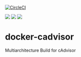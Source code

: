 [![CircleCI](https://circleci.com/gh/uniba-ktr/docker-cadvisor.svg?style=svg)](https://circleci.com/gh/uniba-ktr/docker-cadvisor)

[![](https://images.microbadger.com/badges/version/unibaktr/cadvisor.svg)](https://microbadger.com/images/unibaktr/cadvisor "Get your own version badge on microbadger.com") [![](https://images.microbadger.com/badges/image/unibaktr/cadvisor.svg)](https://microbadger.com/images/unibaktr/cadvisor "Get your own image badge on microbadger.com") [![](https://images.microbadger.com/badges/commit/unibaktr/cadvisor.svg)](https://microbadger.com/images/unibaktr/cadvisor "Get your own commit badge on microbadger.com")

# docker-cadvisor
Multiarchitecture Build for cAdvisor

